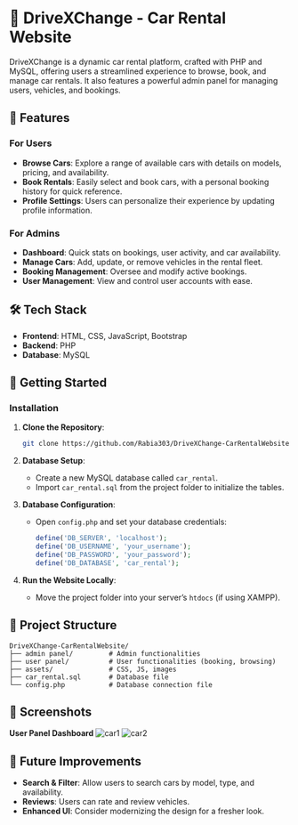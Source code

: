 
# 🚗 DriveXChange - Car Rental Website

DriveXChange is a dynamic car rental platform, crafted with PHP and MySQL, offering users a streamlined experience to browse, book, and manage car rentals. It also features a powerful admin panel for managing users, vehicles, and bookings.

## 🌟 Features

### For Users
- **Browse Cars**: Explore a range of available cars with details on models, pricing, and availability.
- **Book Rentals**: Easily select and book cars, with a personal booking history for quick reference.
- **Profile Settings**: Users can personalize their experience by updating profile information.

### For Admins
- **Dashboard**: Quick stats on bookings, user activity, and car availability.
- **Manage Cars**: Add, update, or remove vehicles in the rental fleet.
- **Booking Management**: Oversee and modify active bookings.
- **User Management**: View and control user accounts with ease.

## 🛠 Tech Stack
- **Frontend**: HTML, CSS, JavaScript, Bootstrap
- **Backend**: PHP
- **Database**: MySQL

## 🚀 Getting Started

### Installation

1. **Clone the Repository**:
   ```bash
   git clone https://github.com/Rabia303/DriveXChange-CarRentalWebsite.git
   ```

2. **Database Setup**:
   - Create a new MySQL database called `car_rental`.
   - Import `car_rental.sql` from the project folder to initialize the tables.

3. **Database Configuration**:
   - Open `config.php` and set your database credentials:
     ```php
     define('DB_SERVER', 'localhost');
     define('DB_USERNAME', 'your_username');
     define('DB_PASSWORD', 'your_password');
     define('DB_DATABASE', 'car_rental');
     ```

4. **Run the Website Locally**:
   - Move the project folder into your server’s `htdocs` (if using XAMPP).


## 📂 Project Structure

```plaintext
DriveXChange-CarRentalWebsite/
├── admin panel/         # Admin functionalities
├── user panel/          # User functionalities (booking, browsing)
├── assets/              # CSS, JS, images
├── car_rental.sql       # Database file
└── config.php           # Database connection file
```

## 📸 Screenshots

**User Panel Dashboard**
![car1](https://github.com/user-attachments/assets/2033c1e1-3fcb-4d44-a98c-e4e56919b03a)
![car2](https://github.com/user-attachments/assets/8befdc77-e983-4254-ab83-12bb8df70827)

## 🚧 Future Improvements
- **Search & Filter**: Allow users to search cars by model, type, and availability.
- **Reviews**: Users can rate and review vehicles.
- **Enhanced UI**: Consider modernizing the design for a fresher look.

